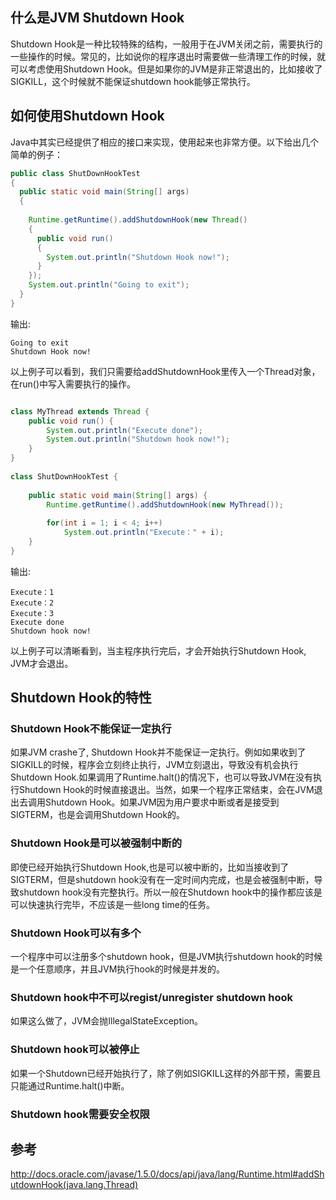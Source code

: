 ## 什么是JVM Shutdown Hook
Shutdown Hook是一种比较特殊的结构，一般用于在JVM关闭之前，需要执行的一些操作的时候。常见的，比如说你的程序退出时需要做一些清理工作的时候，就可以考虑使用Shutdown Hook。但是如果你的JVM是非正常退出的，比如接收了SIGKILL，这个时候就不能保证shutdown hook能够正常执行。

## 如何使用Shutdown Hook
Java中其实已经提供了相应的接口来实现，使用起来也非常方便。以下给出几个简单的例子：

``` java
public class ShutDownHookTest
{
  public static void main(String[] args)
  {
  
    Runtime.getRuntime().addShutdownHook(new Thread()
    {
      public void run()
      {
        System.out.println("Shutdown Hook now!");
      }
    });
    System.out.println("Going to exit");
  }
}
```
输出:
~~~
Going to exit
Shutdown Hook now!
~~~
以上例子可以看到，我们只需要给addShutdownHook里传入一个Thread对象，在run()中写入需要执行的操作。

``` java

class MyThread extends Thread {     
    public void run() {         
        System.out.println("Execute done");
        System.out.println("Shutdown hook now!");
    }
}
  
class ShutDownHookTest {
      
    public static void main(String[] args) {
        Runtime.getRuntime().addShutdownHook(new MyThread());
  
        for(int i = 1; i < 4; i++) 
            System.out.println("Execute：" + i);
    }
}
```
输出:
~~~
Execute：1
Execute：2
Execute：3
Execute done
Shutdown hook now!
~~~
以上例子可以清晰看到，当主程序执行完后，才会开始执行Shutdown Hook, JVM才会退出。

## Shutdown Hook的特性
### Shutdown Hook不能保证一定执行
如果JVM crashe了, Shutdown Hook并不能保证一定执行。例如如果收到了SIGKILL的时候，程序会立刻终止执行，JVM立刻退出，导致没有机会执行Shutdown Hook.如果调用了Runtime.halt()的情况下，也可以导致JVM在没有执行Shutdown Hook的时候直接退出。当然，如果一个程序正常结束，会在JVM退出去调用Shutdown Hook。如果JVM因为用户要求中断或者是接受到SIGTERM，也是会调用Shutdown Hook的。

### Shutdown Hook是可以被强制中断的
即使已经开始执行Shutdown Hook,也是可以被中断的，比如当接收到了SIGTERM，但是shutdown hook没有在一定时间内完成，也是会被强制中断，导致shutdown hook没有完整执行。所以一般在Shutdown hook中的操作都应该是可以快速执行完毕，不应该是一些long time的任务。

### Shutdown Hook可以有多个
一个程序中可以注册多个shutdown hook，但是JVM执行shutdown hook的时候是一个任意顺序，并且JVM执行hook的时候是并发的。

### Shutdown hook中不可以regist/unregister shutdown hook
如果这么做了，JVM会抛IllegalStateException。

### Shutdown hook可以被停止
如果一个Shutdown已经开始执行了，除了例如SIGKILL这样的外部干预，需要且只能通过Runtime.halt()中断。

### Shutdown hook需要安全权限

## 参考
http://docs.oracle.com/javase/1.5.0/docs/api/java/lang/Runtime.html#addShutdownHook(java.lang.Thread)
